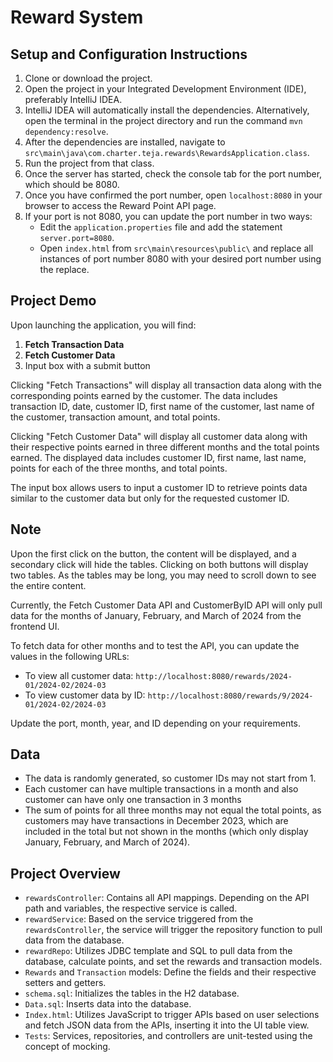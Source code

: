 # Reward System

## Setup and Configuration Instructions

1. Clone or download the project.
2. Open the project in your Integrated Development Environment (IDE), preferably IntelliJ IDEA.
3. IntelliJ IDEA will automatically install the dependencies. Alternatively, open the terminal in the project directory and run the command `mvn dependency:resolve`.
4. After the dependencies are installed, navigate to `src\main\java\com.charter.teja.rewards\RewardsApplication.class`.
5. Run the project from that class.
6. Once the server has started, check the console tab for the port number, which should be 8080.
7. Once you have confirmed the port number, open `localhost:8080` in your browser to access the Reward Point API page.
8. If your port is not 8080, you can update the port number in two ways:
   - Edit the `application.properties` file and add the statement `server.port=8080`.
   - Open `index.html` from `src\main\resources\public\` and replace all instances of port number 8080 with your desired port number using the replace.

## Project Demo

Upon launching the application, you will find:
1. **Fetch Transaction Data**
2. **Fetch Customer Data**
3. Input box with a submit button

Clicking "Fetch Transactions" will display all transaction data along with the corresponding points earned by the customer. The data includes transaction ID, date, customer ID, first name of the customer, last name of the customer, transaction amount, and total points.

Clicking "Fetch Customer Data" will display all customer data along with their respective points earned in three different months and the total points earned. The displayed data includes customer ID, first name, last name, points for each of the three months, and total points.

The input box allows users to input a customer ID to retrieve points data similar to the customer data but only for the requested customer ID.

## Note
Upon the first click on the button, the content will be displayed, and a secondary click will hide the tables. Clicking on both buttons will display two tables. As the tables may be long, you may need to scroll down to see the entire content.

Currently, the Fetch Customer Data API and CustomerByID API will only pull data for the months of January, February, and March of 2024 from the frontend UI.

To fetch data for other months and to test the API, you can update the values in the following URLs:
- To view all customer data: `http://localhost:8080/rewards/2024-01/2024-02/2024-03`
- To view customer data by ID: `http://localhost:8080/rewards/9/2024-01/2024-02/2024-03`

Update the port, month, year, and ID depending on your requirements.

## Data

- The data is randomly generated, so customer IDs may not start from 1.
- Each customer can have multiple transactions in a month and also customer can have only one transaction in 3 months
- The sum of points for all three months may not equal the total points, as customers may have transactions in December 2023, which are included in the total but not shown in the months (which only display January, February, and March of 2024).

## Project Overview

- `rewardsController`: Contains all API mappings. Depending on the API path and variables, the respective service is called.
- `rewardService`: Based on the service triggered from the `rewardsController`, the service will trigger the repository function to pull data from the database.
- `rewardRepo`: Utilizes JDBC template and SQL to pull data from the database, calculate points, and set the rewards and transaction models.
- `Rewards` and `Transaction` models: Define the fields and their respective setters and getters.
- `schema.sql`: Initializes the tables in the H2 database.
- `Data.sql`: Inserts data into the database.
- `Index.html`: Utilizes JavaScript to trigger APIs based on user selections and fetch JSON data from the APIs, inserting it into the UI table view.
- `Tests`: Services, repositories, and controllers are unit-tested using the concept of mocking.

